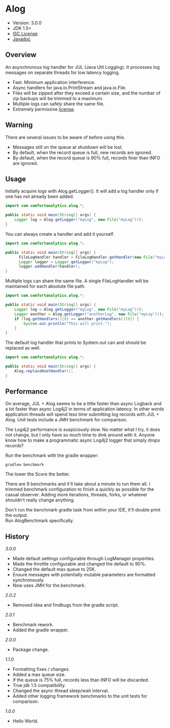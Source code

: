 Alog
====

* Version: 3.0.0
* JDK 1.5+
* [ISC License](https://en.wikipedia.org/wiki/ISC_license)
* [Javadoc](https://a-hansen.github.io/alog/)


Overview
--------

An asynchronous log handler for JUL (Java Util Logging).  It processes log messages
on separate threads for low latency logging.

* Fast.  Minimum application interference.
* Async handlers for java.io.PrintStream and java.io.File.
* Files will be zipped after they exceed a certain size, and the number of zip backups 
  will be trimmed to a maximum.
* Multiple logs can safely share the same file.
* Extremely permissive [license](https://en.wikipedia.org/wiki/ISC_license).

Warning
-------

There are several issues to be aware of before using this.

* Messages still on the queue at shutdown will be lost.
* By default, when the record queue is full, new records are ignored.
* By default, when the record queue is 90% full, records finer than INFO are ignored.

Usage
-----

Initially acquire logs with Alog.getLogger(). It will add a log handler only if one 
has not already been added.

```java
import com.comfortanalytics.alog.*;

public static void main(String[] args) {
    Logger log = Alog.getLogger("myLog", new File("myLog")));
}
```

You can always create a handler and add it yourself.

```java
import com.comfortanalytics.alog.*;

public static void main(String[] args) {
      FileLogHandler handler = FileLogHandler.getHandler(new File("myLog.log"));
      Logger logger = Logger.getLogger("myLog");
      logger.addHandler(handler);
}
```

Multiple logs can share the same file.  A single FileLogHandler will be maintained for 
each absolute file path.

```java
import com.comfortanalytics.alog.*;

public static void main(String[] args) {
    Logger log = Alog.getLogger("myLog", new File("myLog")));
    Logger another = Alog.getLogger("anotherLog", new File("myLog")));
    if (log.getHandlers()[0] == another.getHandlers()[0]) {
        System.out.println("This will print.");
    }
}
```

The default log handler that prints to System.out can and should be replaced as well.

```java
import com.comfortanalytics.alog.*;

public static void main(String[] args) {
    Alog.replaceRootHandler();
}
```

Performance
----------

On average, JUL + Alog seems to be a little faster than async Logback and a lot faster than 
async Log4j2 in terms of application latency. In other words application threads will spend less 
time submitting log records with JUL + Alog. Unit tests include a JMH benchmark for comparison.

The Log4j2 performance is suspiciously slow.  No matter what I try, it does not change, but I
only have so much time to dink around with it.  Anyone know how to make a programmatic async 
Log4j2 logger that simply drops records?

Run the benchmark with the gradle wrapper:

```
gradlew benchmark
```

The lower the Score the better.

There are 9 benchmarks and it'll take about a minute to run them all.  I trimmed benchmark 
configuration to finish a quickly as possible for the casual observer.  Adding more iterations, 
threads, forks, or whatever shouldn't really change anything.

Don't run the benchmark gradle task from within your IDE, it'll double print the output.  
Run AlogBenchmark specifically.


History
-------
_3.0.0_
  - Made default settings configurable through LogManager properties.
  - Made the throttle configurable and changed the default to 90%.
  - Changed the default max queue to 25K.
  - Ensure messages with potentially mutable parameters are formatted synchronously.
  - Now uses JMH for the benchmark.
  
_2.0.2_
  - Removed idea and findbugs from the gradle script.
  
_2.0.1_
  - Benchmark rework.
  - Added the gradle wrapper.
  
_2.0.0_
  - Package change.
  
_1.1.0_
  - Formatting fixes / changes.
  - Added a max queue size.
  - If the queue is 75% full, records less than INFO will be discarded.
  - True jdk 1.5 compatibility.
  - Changed the async thread sleep/wait interval.
  - Added other logging framework benchmarks to the unit tests for comparison.

_1.0.0_
  - Hello World.
